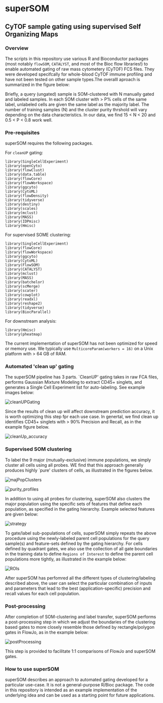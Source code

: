# superSOM
## CyTOF sample gating using supervised Self Organizing Maps

### Overview

The scripts in this repository use various R and Bioconductor packages (most notably `flowSOM`, `CATALYST`, and most of the Bioc flow libraries!) to enable automated gating of raw mass cytometery (CyTOF) FCS files. They were developed specifcally for whole-blood CyTOF immune profiling and have not been tested on other sample types.The overalll aproach is summarized in the figure below:

Briefly, a query (ungated) sample is SOM-clustered with N manually gated and labeled samples. In each SOM cluster with > P% cells of the same label, unlabeled cells are given the same label as the majority label. The number of training samples (N) and the cluster purity thrshold will vary depending on the data characteristics. In our data, we find 15 < N < 20 and 0.5 < P < 0.8 work well.

### Pre-requisites

superSOM requires the following packages. 

For `cleanUP` gating:

```
library(SingleCellExperiment)
library(openCyto)
library(flowClust)
library(data.table)
library(flowCore)
library(flowWorkspace)
library(ggcyto)
library(CytoML)
library(flowDensity)
library(tidyverse)
library(destiny)
library(scales)	
library(mclust)
library(MASS)
library(IDPmisc)
library(Hmisc)
```

For supervised SOME clustering:

```
library(SingleCellExperiment)
library(flowCore)
library(flowWorkspace)
library(ggcyto)
library(CytoML)
library(FlowSOM)
library(CATALYST)
library(mclust)
library(MASS)
library(batchelor)
library(scMerge)
library(scater)
library(cowplot)
library(readxl)
library(reshape2)
library(tidyverse)
library(BiocParallel) 
```

For downstream analysis:
```
library(Hmisc)
library(pheatmap)
```

The current implementation of superSOM has not been optimized for speed or memory use. We typically use `MulticoreParam(workers = 16)` on a Unix platform with > 64 GB of RAM.

### Automated 'clean up' gating

The superSOM pipeline has 3 parts. `CleanUP' gating takes in raw FCA files, performs Gaussian Mixture Modeling to extract CD45+ singlets, and generates a Single Cell Experiment list for auto-labeling. See example images below:

![cleanUPGating](https://user-images.githubusercontent.com/46689973/104108847-17e1dd80-527d-11eb-990b-7ba650d1bdf3.png)

Since the results of clean up will affect downstream prediction accuracy, it is worth optimizing this step fpr each use case. In genertal, we find clean up identifies CD45+ singlets with > 90% Precision  and Recall, as in the example figure below. 

![cleanUp_accuracy](https://user-images.githubusercontent.com/46689973/104108903-714a0c80-527d-11eb-8f30-b3f3ec241565.png)

### Supervised SOM clustering

To label the 9 major (mutually-exclusive) immune populations, we simply cluster all cells using all probes. WE find that this approach generally produces highly `pure' clusters of cells, as illustrated in the figures below.

![majPopClusters](https://user-images.githubusercontent.com/46689973/104108917-87f06380-527d-11eb-832f-edf84fdf9406.png)

![purity_profiles](https://user-images.githubusercontent.com/46689973/104108919-8a52bd80-527d-11eb-8605-b72548a5417f.png)

In addition to using all probes for clustering, superSOM also clusters the major population using the specific sets of features that define each population, as specified in the gating hierarchy. Example selected features are given below:

![strategy](https://user-images.githubusercontent.com/46689973/104108921-8c1c8100-527d-11eb-80e4-19665af258e3.png)

To gate/label sub-populations of cells, superSOM simply repeats the above procedure using the newly-labeled parent cell populations for the query sample(s) and feature-sets defined by the gating hierarchy. For cells defined by quadrant gates, we also use the collection of all gate boundaries in the training data to define `Regions of Interest` to define the parent cell populations more tightly, as illustrated in the example below:

![ROIs](https://user-images.githubusercontent.com/46689973/104108926-92126200-527d-11eb-92ab-5be7293bcf31.png)

After superSOM has perfomred all the different types of clustering/labeling described above, the user can select the particular combination of inputs and parameters that lead to the best (application-specific) precision and recall values for each cell population.

### Post-processing

After completion of SOM-clustering and label transfer, superSOM performs a post-processing step in which we adjust the boundaries of the clustering based gates to more closely resemble those defined by rectangle/polygon gates in FlowJo, as in the example below:

![postProcessing](https://user-images.githubusercontent.com/46689973/104108928-976fac80-527d-11eb-8fbc-3c0a081beb8a.png)

This step is provided to facilitate 1:1 comparisons of FlowJo and superSOM gates.

### How to use superSOM

superSOM describes an approach to automated gating developed for a particular use-case. It is not a general-purpose R/Bioc package. The code in this repository is intended as an example implementation of the underlying idea and can be used as a starting point for future applications.


